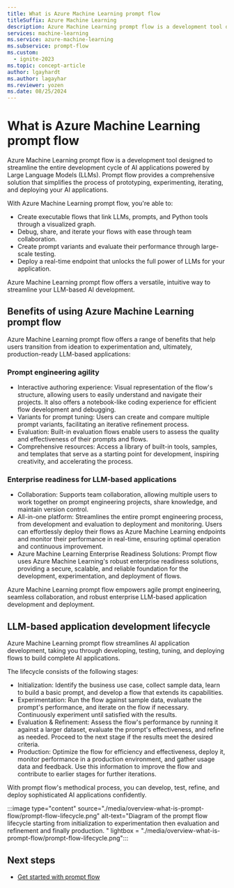 ```yaml
---
title: What is Azure Machine Learning prompt flow
titleSuffix: Azure Machine Learning
description: Azure Machine Learning prompt flow is a development tool designed to streamline the entire development cycle of AI applications powered by Large Language Models (LLMs).
services: machine-learning
ms.service: azure-machine-learning
ms.subservice: prompt-flow
ms.custom:
  - ignite-2023
ms.topic: concept-article
author: lgayhardt
ms.author: lagayhar
ms.reviewer: yozen
ms.date: 08/25/2024
---
```


# What is Azure Machine Learning prompt flow

Azure Machine Learning prompt flow is a development tool designed to streamline the entire development cycle of AI applications powered by Large Language Models (LLMs). Prompt flow provides a comprehensive solution that simplifies the process of prototyping, experimenting, iterating, and deploying your AI applications.

With Azure Machine Learning prompt flow, you're able to:

- Create executable flows that link LLMs, prompts, and Python tools through a visualized graph.
- Debug, share, and iterate your flows with ease through team collaboration.
- Create prompt variants and evaluate their performance through large-scale testing.
- Deploy a real-time endpoint that unlocks the full power of LLMs for your application.

Azure Machine Learning prompt flow offers a versatile, intuitive way to streamline your LLM-based AI development.

## Benefits of using Azure Machine Learning prompt flow

Azure Machine Learning prompt flow offers a range of benefits that help users transition from ideation to experimentation and, ultimately, production-ready LLM-based applications:

### Prompt engineering agility

- Interactive authoring experience: Visual representation of the flow's structure, allowing users to easily understand and navigate their projects. It also offers a notebook-like coding experience for efficient flow development and debugging.
- Variants for prompt tuning: Users can create and compare multiple prompt variants, facilitating an iterative refinement process.
- Evaluation: Built-in evaluation flows enable users to assess the quality and effectiveness of their prompts and flows.
- Comprehensive resources: Access a library of built-in tools, samples, and templates that serve as a starting point for development, inspiring creativity, and accelerating the process.

### Enterprise readiness for LLM-based applications

- Collaboration: Supports team collaboration, allowing multiple users to work together on prompt engineering projects, share knowledge, and maintain version control.
- All-in-one platform: Streamlines the entire prompt engineering process, from development and evaluation to deployment and monitoring. Users can effortlessly deploy their flows as Azure Machine Learning endpoints and monitor their performance in real-time, ensuring optimal operation and continuous improvement.
- Azure Machine Learning Enterprise Readiness Solutions: Prompt flow uses Azure Machine Learning's robust enterprise readiness solutions, providing a secure, scalable, and reliable foundation for the development, experimentation, and deployment of flows.

Azure Machine Learning prompt flow empowers agile prompt engineering, seamless collaboration, and robust enterprise LLM-based application development and deployment.

## LLM-based application development lifecycle

Azure Machine Learning prompt flow streamlines AI application development, taking you through developing, testing, tuning, and deploying flows to build complete AI applications.

The lifecycle consists of the following stages:

- Initialization: Identify the business use case, collect sample data, learn to build a basic prompt, and develop a flow that extends its capabilities.
- Experimentation: Run the flow against sample data, evaluate the prompt's performance, and iterate on the flow if necessary. Continuously experiment until satisfied with the results.
- Evaluation & Refinement: Assess the flow's performance by running it against a larger dataset, evaluate the prompt's effectiveness, and refine as needed. Proceed to the next stage if the results meet the desired criteria.
- Production: Optimize the flow for efficiency and effectiveness, deploy it, monitor performance in a production environment, and gather usage data and feedback. Use this information to improve the flow and contribute to earlier stages for further iterations.

With prompt flow's methodical process, you can develop, test, refine, and deploy sophisticated AI applications confidently.

:::image type="content" source="./media/overview-what-is-prompt-flow/prompt-flow-lifecycle.png" alt-text="Diagram of the prompt flow lifecycle starting from initialization to experimentation then evaluation and refinement and finally production. " lightbox = "./media/overview-what-is-prompt-flow/prompt-flow-lifecycle.png":::

## Next steps

- [Get started with prompt flow](get-started-prompt-flow.md)
